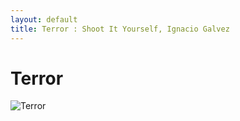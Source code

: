 ```yaml
---
layout: default
title: Terror : Shoot It Yourself, Ignacio Galvez
---
```


# Terror

![Terror](http://assets.farmhouse.co/publishing/1-shoot-it-yourself/images/terror-1.jpg)

